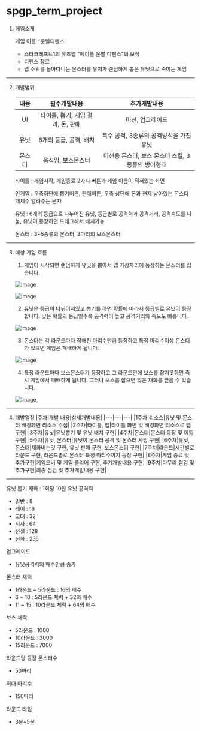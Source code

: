 # spgp_term_project
1. 게임소개
   
   게임 이름 : 운빨디펜스

   * 스타크래프트1의 유즈맵 "메이플 운빨 디펜스"의 모작
   * 디펜스 장르
   * 맵 주위를 돌아다니는 몬스터를 유저가 랜덤하게 뽑은 유닛으로 죽이는 게임
-----------------
2. 개발범위

   |내용|필수개발내용|추가개발내용|
   |:---:|:---:|:---:|
   |UI|타이틀, 뽑기, 게임 결과, 돈, 판매|미션, 업그레이드|
   |유닛|6개의 등급, 공격, 배치|특수 공격, 3종류의 공격방식을 가진 유닛|
   |몬스터|움직임, 보스몬스터|미션용 몬스터, 보스 몬스터 스킬, 3종류의 방어형태|

   타이틀 : 게임시작, 게임종료 2가지 버튼과 게임 이름이 적혀있는 화면
   
   인게임 : 우측하단에 뽑기버튼, 판매버튼, 우측 상단에 돈과 현재 남아있는 몬스터 개체수 알려주는 문자
   
   유닛 : 6개의 등급으로 나누어진 유닛, 등급별로 공격력과 공격거리, 공격속도를 나눔, 유닛이 등장하면 드래그해서 배치가능
   
   몬스터 : 3~5종류의 몬스터, 3마리의 보스몬스터
----------------
3. 예상 게임 흐름

   1. 게임이 시작되면 랜덤하게 유닛을 뽑아서 맵 가장자리에 등장하는 몬스터를 잡습니다.
  
   ![image](https://github.com/marvin-0/spgp_term_project/assets/58317329/2e8be339-a61e-4264-85d6-35a85c992ed3)
   
   ![image](https://github.com/marvin-0/spgp_term_project/assets/58317329/d5fbfc9c-fe15-4bbf-a5b3-155536f95d46)
   
   2. 유닛은 등급이 나뉘어져있고 뽑기를 하면 확률에 따라서 등급별로 유닛이 등장합니다. 낮은 확률의 등급일수록 공격력이 높고 공격거리와 속도도 빠릅니다.
   
   ![image](https://github.com/marvin-0/spgp_term_project/assets/58317329/bf394cd9-94ed-4fc8-ba85-719d3cb08d0c)

   3. 몬스터는 각 라운드마다 정해진 마리수만큼 등장하고 특정 마리수이상 몬스터가 있으면 게임은 패배하게 됩니다.

   ![image](https://github.com/marvin-0/spgp_term_project/assets/58317329/31b7914f-ee25-4911-a208-b26310eb9752)

   4. 특정 라운드마다 보스몬스터가 등장하고 그 라운드안에 보스를 잡지못하면 즉시 게임에서 패배하게 됩니다. 그러나 보스를 잡으면 많은 재화를 얻을 수 있습니다.
  
   ![image](https://github.com/marvin-0/spgp_term_project/assets/58317329/b6c1760e-1fa9-435a-a9e3-b9eeadd0bbd6)

---------------------

4. 개발일정
   |주차|개발 내용|상세개발내용|
   |---|---|---|
   |1주차|리소스|유닛 및 몬스터 배경화면 리소스 수집|
   |2주차|타이틀, 맵|타이틀 화면 및 배경화면 리소스로 맵 구현|
   |3주차|유닛|유닛뽑기 및 유닛 배치 구현|
   |4주차|몬스터|몬스터 등장 및 이동 구현|
   |5주차|유닛, 몬스터|유닛이 몬스터 공격 및 몬스터 사망 구현|
   |6주차|유닛, 몬스터|재화버는것 구현, 유닛 판매 구현, 보스몬스터 구현|
   |7주차|라운드|시간별로 라운드 구현, 라운드별로 몬스터 특정 마리수까지 등장 구현|
   |8주차|게임 종료 및 추가구현|게임오버 및 게임 클리어 구현, 추가개발내용 구현|
   |9주차|마무리 점검 및 추가구현|최종 점검 및 추가개발내용 구현|

-------------------
유닛 뽑기 재화 : 1회당 10원
유닛 공격력
   * 일반 : 8
   * 레어 : 16
   * 고대 : 32
   * 서사 : 64
   * 전설 : 128
   * 신화 : 256

업그레이드
   * 유닛공격력의 배수만큼 증가

몬스터 체력
   * 1라운드 ~ 5라운드 : 16의 배수
   * 6 ~ 10 : 5라운드 체력 + 32의 배수
   * 11 ~ 15 : 10라운드 체력 + 64의 배수

보스 체력
   * 5라운드 : 1000
   * 10라운드 : 3000
   * 15라운드 : 7000

라운드당 등장 몬스터수
   * 50마리

최대 마리수
   * 150마리

라운드 타임
   * 3분~5분

   

   
